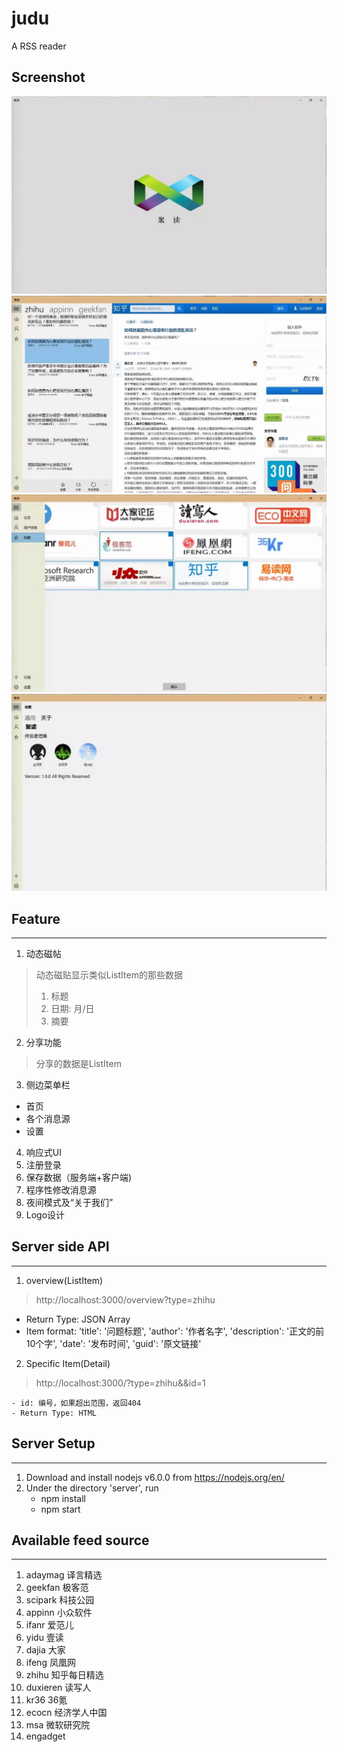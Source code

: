 # judu
A RSS reader

## Screenshot

![](doc/img/1.jpg)
![](doc/img/2.jpg)
![](doc/img/3.jpg)
![](doc/img/4.jpg)

## Feature
---
1. 动态磁帖
>   动态磁贴显示类似ListItem的那些数据
>   1. 标题
>   2. 日期: 月/日
>   3. 摘要

2. 分享功能
>   分享的数据是ListItem

3. 侧边菜单栏
  - 首页
  - 各个消息源
  - 设置
  
4. 响应式UI
5. 注册登录
6. 保存数据（服务端+客户端)
7. 程序性修改消息源
8. 夜间模式及“关于我们”
9. Logo设计

    
## Server side API
---
1. overview(ListItem)
>   http://localhost:3000/overview?type=zhihu

  - Return Type: JSON Array
  - Item format:
        'title': '问题标题',
        'author': '作者名字',
        'description': '正文的前10个字',
        'date': '发布时间',
        'guid': '原文链接'

2. Specific Item(Detail)
>   http://localhost:3000/?type=zhihu&&id=1
    
    - id: 编号，如果超出范围，返回404
    - Return Type: HTML


## Server Setup
---
1. Download and install nodejs v6.0.0 from https://nodejs.org/en/
2. Under the directory 'server', run
    - npm install
    - npm start

## Available feed source
---
1. adaymag   译言精选
2. geekfan   极客范
3. scipark   科技公园
4. appinn    小众软件
5. ifanr     爱范儿
6. yidu      壹读
7. dajia     大家
8. ifeng     凤凰网
9. zhihu     知乎每日精选
10. duxieren 读写人
11. kr36     36氪
12. ecocn    经济学人中国
13. msa      微软研究院
14. engadget 
